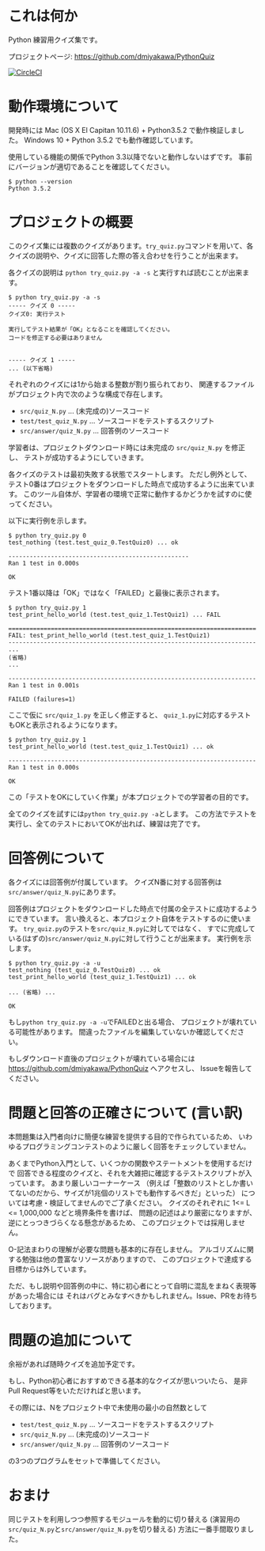 # これは何か

Python 練習用クイズ集です。

プロジェクトページ: https://github.com/dmiyakawa/PythonQuiz

[![CircleCI](https://circleci.com/gh/dmiyakawa/demo-pythontest/tree/master.svg?style=svg&circle-token=876f0eb8013125e01e7e13cae7a12dca506b19a9)](https://circleci.com/gh/dmiyakawa/demo-pythontest/tree/master)

# 動作環境について

開発時には Mac (OS X El Capitan 10.11.6) + Python3.5.2 で動作検証しました。
Windows 10 + Python 3.5.2 でも動作確認しています。

使用している機能の関係でPython 3.3以降でないと動作しないはずです。
事前にバージョンが適切であることを確認してください。

    $ python --version
    Python 3.5.2


# プロジェクトの概要

このクイズ集には複数のクイズがあります。```try_quiz.py```コマンドを用いて、各クイズの説明や、クイズに回答した際の答え合わせを行うことが出来ます。

各クイズの説明は ```python try_quiz.py -a -s``` と実行すれば読むことが出来ます。

    $ python try_quiz.py -a -s
    ----- クイズ 0 -----
    クイズ0: 実行テスト
    
    実行してテスト結果が「OK」となることを確認してください。
    コードを修正する必要はありません
    
    
    ----- クイズ 1 -----
    ... (以下省略)


それぞれのクイズには1から始まる整数が割り振られており、
関連するファイルがプロジェクト内で次のような構成で存在します。

* ```src/quiz_N.py``` ... (未完成の)ソースコード
* ```test/test_quiz_N.py``` ... ソースコードをテストするスクリプト
* ```src/answer/quiz_N.py``` ... 回答例のソースコード

学習者は、プロジェクトダウンロード時には未完成の ```src/quiz_N.py``` を修正し、
テストが成功するようにしていきます。

各クイズのテストは最初失敗する状態でスタートします。
ただし例外として、テスト0番はプロジェクトをダウンロードした時点で成功するように出来ています。
このツール自体が、学習者の環境で正常に動作するかどうかを試すのに使ってください。

以下に実行例を示します。

    $ python try_quiz.py 0
    test_nothing (test.test_quiz_0.TestQuiz0) ... ok

    ---------------------------------------------------
    Ran 1 test in 0.000s

    OK

テスト1番以降は「OK」ではなく「FAILED」と最後に表示されます。


    $ python try_quiz.py 1
    test_print_hello_world (test.test_quiz_1.TestQuiz1) ... FAIL
    
    ======================================================================
    FAIL: test_print_hello_world (test.test_quiz_1.TestQuiz1)
    ----------------------------------------------------------------------
    ...
    (省略)
    ...
    
    ----------------------------------------------------------------------
    Ran 1 test in 0.001s
    
    FAILED (failures=1)

ここで仮に ```src/quiz_1.py``` を正しく修正すると、
```quiz_1.py```に対応するテストもOKと表示されるようになります。

    $ python try_quiz.py 1
    test_print_hello_world (test.test_quiz_1.TestQuiz1) ... ok
    
    ----------------------------------------------------------------------
    Ran 1 test in 0.000s
    
    OK

この「テストをOKにしていく作業」が本プロジェクトでの学習者の目的です。

全てのクイズを試すには```python try_quiz.py -a```とします。
この方法でテストを実行し、全てのテストにおいてOKが出れば、練習は完了です。


# 回答例について

各クイズには回答例が付属しています。
クイズN番に対する回答例は```src/answer/quiz_N.py```にあります。

回答例はプロジェクトをダウンロードした時点で付属の全テストに成功するようにできています。
言い換えると、本プロジェクト自体をテストするのに使います。
```try_quiz.py```のテストを```src/quiz_N.py```に対してではなく、
すでに完成している(はずの)```src/answer/quiz_N.py```に対して行うことが出来ます。
実行例を示します。

    $ python try_quiz.py -a -u
    test_nothing (test_quiz_0.TestQuiz0) ... ok
    test_print_hello_world (test_quiz_1.TestQuiz1) ... ok

    ... (省略) ...
    
    OK

もし```python try_quiz.py -a -u```でFAILEDと出る場合、
プロジェクトが壊れている可能性があります。
間違ったファイルを編集していないか確認してください。

もしダウンロード直後のプロジェクトが壊れている場合には
https://github.com/dmiyakawa/PythonQuiz へアクセスし、
Issueを報告してください。


# 問題と回答の正確さについて (言い訳)

本問題集は入門者向けに簡便な練習を提供する目的で作られているため、
いわゆるプログラミングコンテストのように厳しく回答をチェックしていません。

あくまでPython入門として、いくつかの関数やステートメントを使用するだけで
回答できる程度のクイズと、それを大雑把に確認するテストスクリプトが入っています。
あまり厳しいコーナーケース
（例えば「整数のリストとしか書いてないのだから、サイズが1兆個のリストでも動作するべきだ」といった）
については考慮・検証してませんのでご了承ください。
クイズのそれぞれに 1<= L <= 1,000,000 などと境界条件を書けば、
問題の記述はより厳密になりますが、逆にとっつきづらくなる懸念があるため、
このプロジェクトでは採用しません。

O-記法まわりの理解が必要な問題も基本的に存在しません。
アルゴリズムに関する勉強は他の豊富なリソースがありますので、
このプロジェクトで達成する目標からは外しています。

ただ、もし説明や回答例の中に、特に初心者にとって自明に混乱をまねく表現等があった場合には
それはバグとみなすべきかもしれません。Issue、PRをお待ちしております。


# 問題の追加について

余裕があれば随時クイズを追加予定です。

もし、Python初心者におすすめできる基本的なクイズが思いついたら、
是非Pull Request等をいただければと思います。

その際には、Nをプロジェクト中で未使用の最小の自然数として

* ```test/test_quiz_N.py``` ... ソースコードをテストするスクリプト
* ```src/quiz_N.py``` ... (未完成の)ソースコード
* ```src/answer/quiz_N.py``` ... 回答例のソースコード

の3つのプログラムをセットで準備してください。


# おまけ

同じテストを利用しつつ参照するモジュールを動的に切り替える
(演習用の```src/quiz_N.py```と```src/answer/quiz_N.py```を切り替える)
方法に一番手間取りました。

